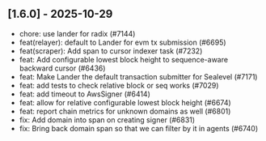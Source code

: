 ## [1.6.0] - 2025-10-29

* chore: use lander for radix (#7144)
* feat(relayer): default to Lander for evm tx submission (#6695)
* feat(scraper): Add span to cursor indexer task (#7232)
* feat: Add configurable lowest block height to sequence-aware backward cursor (#6436)
* feat: Make Lander the default transaction submitter for Sealevel (#7171)
* feat: add tests to check relative block or seq works (#7029)
* feat: add timeout to AwsSigner (#6414)
* feat: allow for relative configurable lowest block height (#6674)
* feat: report chain metrics for unknown domains as well (#6801)
* fix: Add domain into span on creating signer (#6831)
* fix: Bring back domain span so that we can filter by it in agents (#6740)
